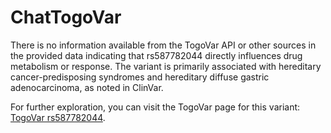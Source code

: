 # ChatTogoVar

There is no information available from the TogoVar API or other sources in the provided data indicating that rs587782044 directly influences drug metabolism or response. The variant is primarily associated with hereditary cancer-predisposing syndromes and hereditary diffuse gastric adenocarcinoma, as noted in ClinVar.

For further exploration, you can visit the TogoVar page for this variant: [TogoVar rs587782044](https://togovar.biosciencedbc.jp/variant/rs587782044).